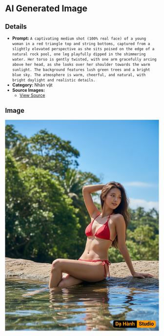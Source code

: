 # AI Generated Image

## Details
- **Prompt:** `A captivating medium shot (100% real face) of a young woman in a red triangle top and string bottoms, captured from a slightly elevated perspective as she sits poised on the edge of a natural rock pool, one leg playfully dipped in the shimmering water. Her torso is gently twisted, with one arm gracefully arcing above her head, as she looks over her shoulder towards the warm sunlight. The background features lush green trees and a bright blue sky. The atmosphere is warm, cheerful, and natural, with bright daylight and realistic details.`
- **Category:** Nhân vật
- **Source Images:**
  - [View Source](https://raw.githubusercontent.com/lenzcomvth/Somethings/main/Models/Female/Female3.jpg)

## Image
![AI Generated Image](./image-2025-10-18T01-02-19-825Z-z1mu6.png)